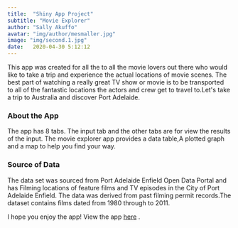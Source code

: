 ```yaml
---
title:  "Shiny App Project"
subtitle: "Movie Explorer"
author: "Sally Akuffo"
avatar: "img/author/mesmaller.jpg"
image: "img/second.1.jpg"
date:   2020-04-30 5:12:12
---
```








This app was created for all the to all the movie lovers out there who would like to take a trip and experience
the actual locations of movie scenes. The best part of watching a really great TV show or movie is to be transported to all of the fantastic locations the actors and crew get to travel to.Let's take a trip to Australia and discover Port Adelaide.

### About the App
The app has 8 tabs. The input tab and the other tabs are for view the results of the input.
The movie explorer app provides a data table,A plotted graph and a map to help you find
your way.

### Source of Data
The data set was sourced from Port Adelaide Enfield Open Data Portal and has Filming locations of feature films and TV episodes in the City of Port Adelaide Enfield. The data was derived from past filming permit records.The dataset contains films dated from 1980 through to 2011.

I hope you enjoy the app!  View the app [here]( https://sallyakuffo.shinyapps.io/Shiny_Assignment_Sally_Akuffo/) .

